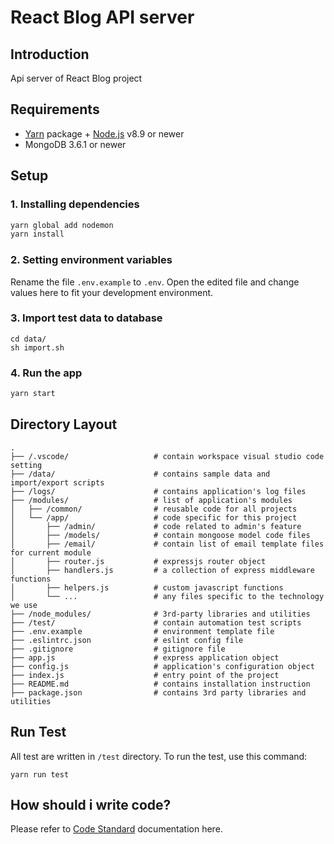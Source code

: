 # React Blog API server

## Introduction

Api server of React Blog project

## Requirements

- [Yarn](https://yarnpkg.com/) package + [Node.js](https://nodejs.org/) v8.9 or
  newer
- MongoDB 3.6.1 or
  newer

## Setup

### 1. Installing dependencies

``` bash
yarn global add nodemon
yarn install
```

### 2. Setting environment variables

Rename the file `.env.example` to `.env`. Open the edited file and change values here to fit your development environment.

### 3. Import test data to database

```
cd data/
sh import.sh
```

### 4. Run the app

``` bash
yarn start
```

## Directory Layout

```
.
├── /.vscode/                   # contain workspace visual studio code setting
├── /data/                      # contains sample data and import/export scripts
├── /logs/                      # contains application's log files
├── /modules/                   # list of application's modules
│   ├── /common/                # reusable code for all projects
│   └── /app/                   # code specific for this project
│       ├── /admin/             # code related to admin's feature
│       ├── /models/            # contain mongoose model code files
│       ├── /email/             # contain list of email template files for current module
│       ├── router.js           # expressjs router object
│       ├── handlers.js         # a collection of express middleware functions
│       ├── helpers.js          # custom javascript functions
│       └── ...                 # any files specific to the technology we use
├── /node_modules/              # 3rd-party libraries and utilities
├── /test/                      # contain automation test scripts
├── .env.example                # environment template file
├── .eslintrc.json              # eslint config file
├── .gitignore                  # gitignore file
├── app.js                      # express application object
├── config.js                   # application's configuration object
├── index.js                    # entry point of the project
├── README.md                   # contains installation instruction
├── package.json                # contains 3rd party libraries and utilities
```

## Run Test

All test are written in `/test` directory. To run the test, use this command:

```
yarn run test
```

## How should i write code?

Please refer to [Code Standard](https://the-app-team.atlassian.net/wiki/spaces/FLEX/pages/92733471/NodeJs) documentation here.